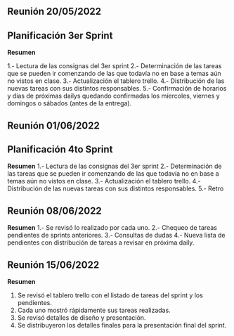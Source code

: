 ## Reunión 20/05/2022
## Planificación 3er Sprint

**Resumen**

1.- Lectura de las consignas del 3er sprint
2.- Determinación de  las tareas que se pueden ir comenzando de las que todavía no en base a temas aún no vistos en clase.
3.- Actualización el tablero trello.
4.- Distribución de las nuevas tareas con sus distintos responsables.
5.- Confirmación de horarios y días de próximas dailys quedando confirmadas los míercoles, viernes y domingos o sábados (antes de la entrega).

## Reunión 01/06/2022
## Planificación 4to Sprint

**Resumen**
1.- Lectura de las consignas del 3er sprint
2.- Determinación de  las tareas que se pueden ir comenzando de las que todavía no en base a temas aún no vistos en clase.
3.- Actualización el tablero trello.
4.- Distribución de las nuevas tareas con sus distintos responsables.
5.- Retro

## Reunión 08/06/2022

**Resumen**
1.- Se revisó lo realizado por cada uno.
2.- Chequeo de tareas pendientes de sprints anteriores.
3.- Consultas de dudas
4.- Nueva lista de pendientes con distribución de tareas a revisar en próxima daily.

## Reunión 15/06/2022

**Resumen**
1. Se revisó el tablero trello con el listado de tareas del sprint y los pendientes.
2. Cada uno mostró rápidamente sus tareas realizadas.
3. Se revisó detalles de diseño y presentación.
4. Se distribuyeron los detalles finales para la presentación final del sprint.